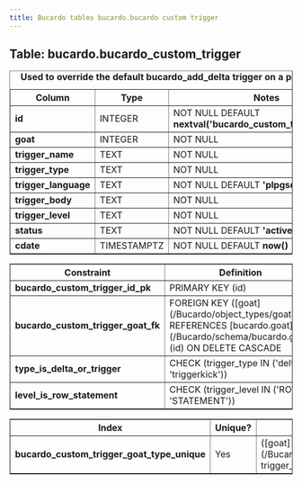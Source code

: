 ```yaml
---
title: Bucardo tables bucardo.bucardo custom trigger
---
```



<h2>
Table: bucardo.bucardo_custom_trigger

</h2>
<table border="1" cellpadding="3">
<caption>
<b>Used to override the default bucardo_add_delta trigger on a per-table basis</b>

</caption>
<tr>
<th>
Column

</th>
<th>
Type

</th>
<th>
Notes

</th>
</tr>
<tr>
<td>
<b>id</b>

</td>
<td>
INTEGER

</td>
<td>
NOT NULL DEFAULT <b>nextval('bucardo_custom_trigger_id_seq')</b>

</td>
</tr>
<tr>
<td>
<b>goat</b>

</td>
<td>
INTEGER

</td>
<td>
NOT NULL

</td>
</tr>
<tr>
<td>
<b>trigger_name</b>

</td>
<td>
TEXT

</td>
<td>
NOT NULL

</td>
</tr>
<tr>
<td>
<b>trigger_type</b>

</td>
<td>
TEXT

</td>
<td>
NOT NULL

</td>
</tr>
<tr>
<td>
<b>trigger_language</b>

</td>
<td>
TEXT

</td>
<td>
NOT NULL DEFAULT <b>'plpgsql'</b>

</td>
</tr>
<tr>
<td>
<b>trigger_body</b>

</td>
<td>
TEXT

</td>
<td>
NOT NULL

</td>
</tr>
<tr>
<td>
<b>trigger_level</b>

</td>
<td>
TEXT

</td>
<td>
NOT NULL

</td>
</tr>
<tr>
<td>
<b>status</b>

</td>
<td>
TEXT

</td>
<td>
NOT NULL DEFAULT <b>'active'</b>

</td>
</tr>
<tr>
<td>
<b>cdate</b>

</td>
<td>
TIMESTAMPTZ

</td>
<td>
NOT NULL DEFAULT <b>now()</b>

</td>
</tr>
</table>
<table border="1" cellpadding="3" style="margin-top: 15px">
<tr>
<th>
Constraint

</th>
<th>
Definition

</th>
</tr>
<tr>
<td>
<b>bucardo_custom_trigger_id_pk</b>

</td>
<td>
PRIMARY KEY (id)

</td>
</tr>
<tr>
<td>
<b>bucardo_custom_trigger_goat_fk</b>

</td>
<td>
FOREIGN KEY ([goat](/Bucardo/object_types/goat)) REFERENCES [bucardo.goat](/Bucardo/schema/bucardo.goat)(id) ON DELETE CASCADE

</td>
</tr>
<tr>
<td>
<b>type_is_delta_or_trigger</b>

</td>
<td>
CHECK (trigger_type IN ('delta', 'triggerkick'))

</td>
</tr>
<tr>
<td>
<b>level_is_row_statement</b>

</td>
<td>
CHECK (trigger_level IN ('ROW', 'STATEMENT'))

</td>
</tr>
</table>
<table border="1" cellpadding="3" style="margin-top: 15px">
<tr>
<th>
Index

</th>
<th>
Unique?

</th>
<th>
Definition

</th>
</tr>
<tr>
<td>
<b>bucardo_custom_trigger_goat_type_unique</b>

</td>
<td>
Yes

</td>
<td>
([goat](/Bucardo/object_types/goat), trigger_type)

</td>
</tr>
</table>
